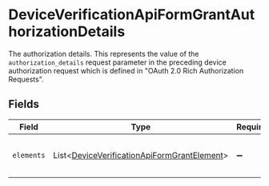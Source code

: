 # DeviceVerificationApiFormGrantAuthorizationDetails

The authorization details. This represents the value of the `authorization_details`
request parameter in the preceding device authorization request which is defined in
"OAuth 2.0 Rich Authorization Requests".



## Fields

| Field                                                                                                            | Type                                                                                                             | Required                                                                                                         | Description                                                                                                      |
| ---------------------------------------------------------------------------------------------------------------- | ---------------------------------------------------------------------------------------------------------------- | ---------------------------------------------------------------------------------------------------------------- | ---------------------------------------------------------------------------------------------------------------- |
| `elements`                                                                                                       | List\<[DeviceVerificationApiFormGrantElement](../../models/operations/DeviceVerificationApiFormGrantElement.md)> | :heavy_minus_sign:                                                                                               | Elements of this authorization details.<br/>                                                                     |